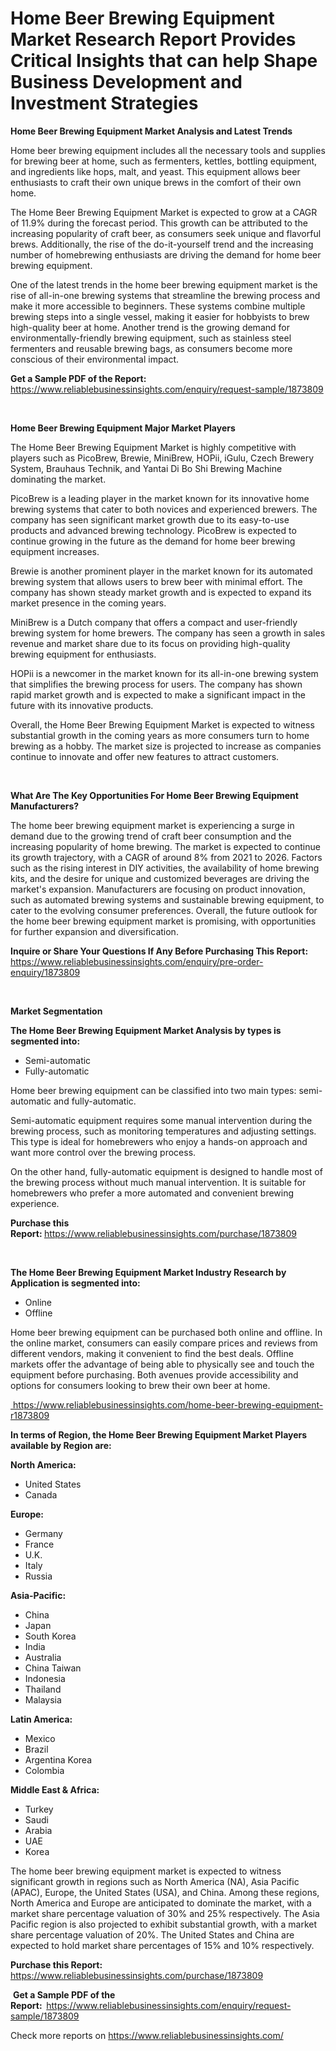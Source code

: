 <p><h1>Home Beer Brewing Equipment Market Research Report Provides Critical Insights that can help Shape Business Development and Investment Strategies</h1></p><p><strong>Home Beer Brewing Equipment Market Analysis and Latest Trends</strong></p>
<p><p>Home beer brewing equipment includes all the necessary tools and supplies for brewing beer at home, such as fermenters, kettles, bottling equipment, and ingredients like hops, malt, and yeast. This equipment allows beer enthusiasts to craft their own unique brews in the comfort of their own home.</p><p>The Home Beer Brewing Equipment Market is expected to grow at a CAGR of 11.9% during the forecast period. This growth can be attributed to the increasing popularity of craft beer, as consumers seek unique and flavorful brews. Additionally, the rise of the do-it-yourself trend and the increasing number of homebrewing enthusiasts are driving the demand for home beer brewing equipment.</p><p>One of the latest trends in the home beer brewing equipment market is the rise of all-in-one brewing systems that streamline the brewing process and make it more accessible to beginners. These systems combine multiple brewing steps into a single vessel, making it easier for hobbyists to brew high-quality beer at home. Another trend is the growing demand for environmentally-friendly brewing equipment, such as stainless steel fermenters and reusable brewing bags, as consumers become more conscious of their environmental impact.</p></p>
<p><strong>Get a Sample PDF of the Report:&nbsp;</strong> <a href="https://www.reliablebusinessinsights.com/enquiry/request-sample/1873809">https://www.reliablebusinessinsights.com/enquiry/request-sample/1873809</a></p>
<p>&nbsp;</p>
<p><strong>Home Beer Brewing Equipment Major Market Players</strong></p>
<p><p>The Home Beer Brewing Equipment Market is highly competitive with players such as PicoBrew, Brewie, MiniBrew, HOPii, iGulu, Czech Brewery System, Brauhaus Technik, and Yantai Di Bo Shi Brewing Machine dominating the market. </p><p>PicoBrew is a leading player in the market known for its innovative home brewing systems that cater to both novices and experienced brewers. The company has seen significant market growth due to its easy-to-use products and advanced brewing technology. PicoBrew is expected to continue growing in the future as the demand for home beer brewing equipment increases.</p><p>Brewie is another prominent player in the market known for its automated brewing system that allows users to brew beer with minimal effort. The company has shown steady market growth and is expected to expand its market presence in the coming years.</p><p>MiniBrew is a Dutch company that offers a compact and user-friendly brewing system for home brewers. The company has seen a growth in sales revenue and market share due to its focus on providing high-quality brewing equipment for enthusiasts.</p><p>HOPii is a newcomer in the market known for its all-in-one brewing system that simplifies the brewing process for users. The company has shown rapid market growth and is expected to make a significant impact in the future with its innovative products.</p><p>Overall, the Home Beer Brewing Equipment Market is expected to witness substantial growth in the coming years as more consumers turn to home brewing as a hobby. The market size is projected to increase as companies continue to innovate and offer new features to attract customers.</p></p>
<p>&nbsp;</p>
<p><strong>What Are The Key Opportunities For Home Beer Brewing Equipment Manufacturers?</strong></p>
<p><p>The home beer brewing equipment market is experiencing a surge in demand due to the growing trend of craft beer consumption and the increasing popularity of home brewing. The market is expected to continue its growth trajectory, with a CAGR of around 8% from 2021 to 2026. Factors such as the rising interest in DIY activities, the availability of home brewing kits, and the desire for unique and customized beverages are driving the market's expansion. Manufacturers are focusing on product innovation, such as automated brewing systems and sustainable brewing equipment, to cater to the evolving consumer preferences. Overall, the future outlook for the home beer brewing equipment market is promising, with opportunities for further expansion and diversification.</p></p>
<p><strong>Inquire or Share Your Questions If Any Before Purchasing This Report:</strong> <a href="https://www.reliablebusinessinsights.com/enquiry/pre-order-enquiry/1873809">https://www.reliablebusinessinsights.com/enquiry/pre-order-enquiry/1873809</a></p>
<p>&nbsp;</p>
<p><strong>Market Segmentation</strong></p>
<p><strong>The Home Beer Brewing Equipment Market Analysis by types is segmented into:</strong></p>
<p><ul><li>Semi-automatic</li><li>Fully-automatic</li></ul></p>
<p><p>Home beer brewing equipment can be classified into two main types: semi-automatic and fully-automatic. </p><p>Semi-automatic equipment requires some manual intervention during the brewing process, such as monitoring temperatures and adjusting settings. This type is ideal for homebrewers who enjoy a hands-on approach and want more control over the brewing process.</p><p>On the other hand, fully-automatic equipment is designed to handle most of the brewing process without much manual intervention. It is suitable for homebrewers who prefer a more automated and convenient brewing experience.</p></p>
<p><strong>Purchase this Report:&nbsp;</strong><a href="https://www.reliablebusinessinsights.com/purchase/1873809">https://www.reliablebusinessinsights.com/purchase/1873809</a></p>
<p>&nbsp;</p>
<p><strong>The Home Beer Brewing Equipment Market Industry Research by Application is segmented into:</strong></p>
<p><ul><li>Online</li><li>Offline</li></ul></p>
<p><p>Home beer brewing equipment can be purchased both online and offline. In the online market, consumers can easily compare prices and reviews from different vendors, making it convenient to find the best deals. Offline markets offer the advantage of being able to physically see and touch the equipment before purchasing. Both avenues provide accessibility and options for consumers looking to brew their own beer at home.</p></p>
<p><a href="https://www.reliablebusinessinsights.com/home-beer-brewing-equipment-r1873809">&nbsp;https://www.reliablebusinessinsights.com/home-beer-brewing-equipment-r1873809</a></p>
<p><strong>In terms of Region, the Home Beer Brewing Equipment Market Players available by Region are:</strong></p>
<p>
    <p> <strong> North America: </strong>
        <ul>
            <li>United States</li>
            <li>Canada</li>
        </ul>
        </p> 
    <p> <strong> Europe: </strong>
        <ul>
            <li>Germany</li>
            <li>France</li>
            <li>U.K.</li>
            <li>Italy</li>
            <li>Russia</li>
        </ul>
        </p> 
    <p> <strong> Asia-Pacific: </strong>
        <ul>
            <li>China</li>
            <li>Japan</li>
            <li>South Korea</li>
            <li>India</li>
            <li>Australia</li>
            <li>China Taiwan</li>
            <li>Indonesia</li>
            <li>Thailand</li>
            <li>Malaysia</li>
        </ul>
        </p> 
    <p> <strong> Latin America: </strong>
        <ul>
            <li>Mexico</li>
            <li>Brazil</li>
            <li>Argentina Korea</li>
            <li>Colombia</li>
        </ul>
        </p> 
    <p> <strong> Middle East & Africa: </strong>
        <ul>
            <li>Turkey</li>
            <li>Saudi</li>
            <li>Arabia</li>
            <li>UAE</li>
            <li>Korea</li>
        </ul>
    </p>
    </p>
<p><p>The home beer brewing equipment market is expected to witness significant growth in regions such as North America (NA), Asia Pacific (APAC), Europe, the United States (USA), and China. Among these regions, North America and Europe are anticipated to dominate the market, with a market share percentage valuation of 30% and 25% respectively. The Asia Pacific region is also projected to exhibit substantial growth, with a market share percentage valuation of 20%. The United States and China are expected to hold market share percentages of 15% and 10% respectively.</p></p>
<p><strong>Purchase this Report: </strong><a href="https://www.reliablebusinessinsights.com/purchase/1873809">https://www.reliablebusinessinsights.com/purchase/1873809</a></p>
<p>&nbsp;<strong>Get a Sample PDF of the Report:&nbsp;&nbsp;</strong><a href="https://www.reliablebusinessinsights.com/enquiry/request-sample/1873809">https://www.reliablebusinessinsights.com/enquiry/request-sample/1873809</a></p>
<p><strong></strong></p>
<p>Check more reports on <a href="https://www.reliablebusinessinsights.com/">https://www.reliablebusinessinsights.com/</a></p>